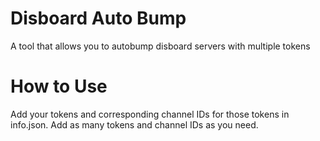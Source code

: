 # Disboard Auto Bump
A tool that allows you to autobump disboard servers with multiple tokens

# How to Use
Add your tokens and corresponding channel IDs for those tokens in info.json.
Add as many tokens and channel IDs as you need. 
